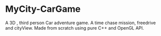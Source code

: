 # MyCity-CarGame
A 3D , third person Car adventure game. A time chase mission, freedrive and cityView. Made from scratch using pure C++ and OpenGL API.
